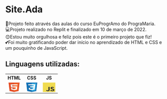 # Site.Ada
📖Projeto feito através das aulas do curso EuProgrAmo do PrograMaria.<br>
💻Projeto realizado no Replit e finalizado em 10 de março de 2022.<br>
😊Estou muito orgulhosa e feliz pois este é o primeiro projeto que fiz!<br>
💕Foi muito gratificando poder dar início no aprendizado de HTML e CSS e um pouquinho de JavaScript.

<h2> Linguagens utilizadas: </h2>

<table>
<tr>
  <th> HTML </th>
  <th> CSS </th>
  <th> JS </th>
</tr>
<tr>
  <td> <img align="center" alt="HTML" height="30" width="40" src="https://raw.githubusercontent.com/devicons/devicon/master/icons/html5/html5-original.svg"> </td>
  <td> <img align="center" alt="CSS" height="30" width="40" src="https://raw.githubusercontent.com/devicons/devicon/master/icons/css3/css3-original.svg"> </td>
  <td> <img align="center" alt="JS" height="30" width="40" src="https://github.com/devicons/devicon/blob/master/icons/javascript/javascript-original.svg"> </td>
</tr>
</table>
